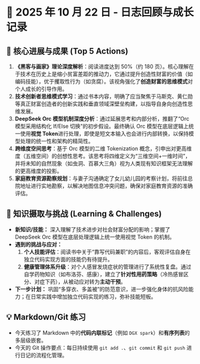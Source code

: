 # 📅 2025 年 10 月 22 日 - 日志回顾与成长记录

## 🚀 核心进展与成果 (Top 5 Actions)

1.  **《黑客与画家》理论深度解析**：阅读进度达到 50%（约 180 页）。核心理解在于技术在历史上是缩小贫富差距的推动力，它通过提升创造性财富的价值（如编码技能），优于攫取性行为（如贪腐）。该视角强化了**创造财富的思维模式**对个人成长的引导作用。
2.  **技术创新者思维模式学习**：通过书本内容，明确了应当聚焦于马斯克、黄仁勋等真正财富创造者的创新实践和垂直领域深壁垒构建，以指导自身向创造性思维发展。
3.  **DeepSeek Orc 模型机制深度分析**：通过延展思考和内部分析，推翻了“Orc 模型采用结构化 If/Else 切换”的初步假设。最终确认 Orc 模型在底层逻辑上统一使用**视觉 Token**进行处理，即使是短文本输入也会进行内部转换，以保持模型处理的统一性和架构的精简性。
4.  **跨维度空间思考**：基于 Orc 模型的二维 Tokenization 概念，引申出对更高维度（五维空间）的创想性思考。该思考将四维定义为“三维空间+一维时间”，并将未知的自然现象（如虫洞、百慕大三角）视为人类现有知识框架无法理解的更高维度的投影。
5.  **家庭教育资源勘察规划**：与妻子沟通确定了女儿幼儿园的考察计划，将前往总院地址进行实地勘察，以解决地图信息冲突问题，确保对家庭教育资源的准确评估。

## 🧠 知识摄取与挑战 (Learning & Challenges)

* **新知识/技能：** 深入理解了技术进步对社会财富分配的影响；掌握了 DeepSeek Orc 模型在底层处理逻辑上统一使用视觉 Token 的机制。
* **遇到的挑战与应对：**
    1.  **个人技能评估**：阅读书中关于“靠写代码兼职”的内容后，客观评估自身在独立代码实现方面的技能仍有待提升。
    2.  **健康管理体系升级**：对个人感冒发烧症状的管理进行了系统性复盘。通过自学药物知识（如布洛芬、感康），建立了**针对性用药策略**（冷热感冒区分、对症下药），从被动应对转为**主动干预**。
* **下一步计划：** 巩固“多穿衣、多盖被”的防范意识，进一步强化身体的抗风险能力；在日常实践中增加独立代码实现的练习，弥补技能短板。

## 💡 Markdown/Git 练习

* 今天练习了 Markdown 中的**代码内联标记**（例如 `DGX spark`）和**有序列表**的多层级嵌套。
* 今天的 Git 操作要点：每日持续使用 `git add .`、`git commit` 和 `git push` 进行日记的流程化管理。